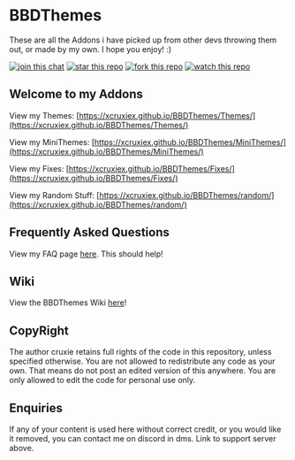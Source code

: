 # BBDThemes

These are all the Addons i have picked up from other devs throwing them out, or made by my own.
I hope you enjoy! :)

<!-- {{ string_with_newlines | newline_to_br }} -->

<a href="http://discord.com/invite/Tzm2paq"><img src="https://img.shields.io/discord/727643522081226752?color=738ad6&label=Discord%20Server&logo=Discord&style=for-the-badge" alt="join this chat"></a>
<a href="https://github.com/xcruxiex/BBDThemes"><img src="https://img.shields.io/github/stars/xcruxiex/BBDThemes?color=%237489d1&label=Stars&style=for-the-badge" alt="star this repo"></a>
<a href="https://github.com/xcruxiex/BBDThemes/fork"><img src="https://img.shields.io/github/forks/xcruxiex/BBDThemes?color=%237186ce&label=Forks&style=for-the-badge" alt="fork this repo"></a>
<a href="https://github.com/xcruxiex/BBDThemes/watchers"><img src="https://img.shields.io/github/watchers/xcruxiex/BBDThemes?color=7488cd&label=Watchers&style=for-the-badge" alt="watch this repo"></a>

<!-- {{ string_with_newlines | newline_to_br }} -->

## Welcome to my Addons 
View my Themes: [https://xcruxiex.github.io/BBDThemes/Themes/](https://xcruxiex.github.io/BBDThemes/Themes/)

View my MiniThemes: [https://xcruxiex.github.io/BBDThemes/MiniThemes/](https://xcruxiex.github.io/BBDThemes/MiniThemes/)

View my Fixes: [https://xcruxiex.github.io/BBDThemes/Fixes/](https://xcruxiex.github.io/BBDThemes/Fixes/)

View my Random Stuff: [https://xcruxiex.github.io/BBDThemes/random/](https://xcruxiex.github.io/BBDThemes/random/)

## Frequently Asked Questions
View my FAQ page [here](https://xcruxiex.github.io/BBDThemes/FAQ). This should help!

## Wiki
View the BBDThemes Wiki [here](https://github.com/xcruxiex/BBDThemes/wiki)!

## CopyRight 
The author cruxie retains full rights of the code in this repository, unless specified otherwise.
You are not allowed to redistribute any code as your own. That means do not post an edited version of this anywhere.
You are only allowed to edit the code for personal use only.

## **Enquiries**

If any of your content is used here without correct credit, or you would like it removed, you can contact me on discord in dms. Link to support server above.
